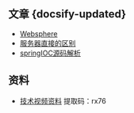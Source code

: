 ## 文章 {docsify-updated}

- [Websphere](https://blog.csdn.net/ShelleyLittlehero/article/details/80095569)
- [服务器直接的区别](https://blog.csdn.net/u014421556/article/details/51836664)
- [springIOC源码解析](https://blog.csdn.net/nuomizhende45/article/details/81158383)

## 资料
- [技术视频资料](https://pan.baidu.com/s/1mH-SRVnaOuV_MPNORMMWzQ) 提取码：rx76

